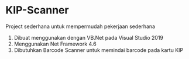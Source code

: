 # KIP-Scanner
Project sederhana untuk mempermudah pekerjaan sederhana
1. Dibuat menggunakan dengan VB.Net pada Visual Studio 2019
2. Menggunakan Net Framework 4.6
3. Dibutuhkan Barcode Scanner untuk memindai barcode pada kartu KIP
